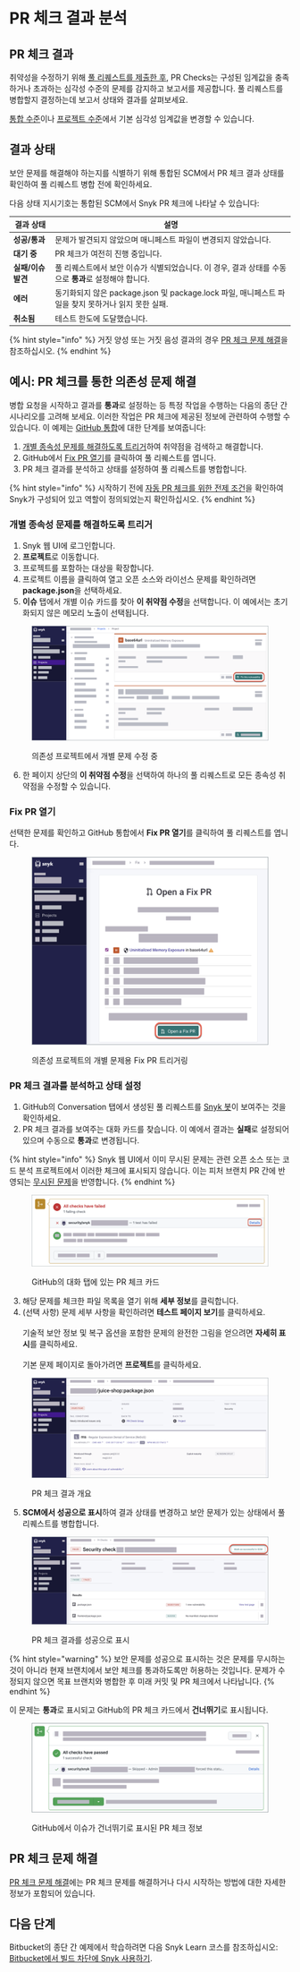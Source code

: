 # PR 체크 결과 분석

## PR 체크 결과

취약성을 수정하기 위해 [풀 리퀘스트를 제출한 후](../../snyk-open-source/manage-vulnerabilities/fix-your-vulnerabilities.md), PR Checks는 구성된 임계값을 충족하거나 초과하는 심각성 수준의 문제를 감지하고 보고서를 제공합니다. 풀 리퀘스트를 병합할지 결정하는데 보고서 상태와 결과를 살펴보세요.

[통합 수준](configure-pull-request-checks.md#configure-pr-checks-at-the-integration-level)이나 [프로젝트 수준](configure-pull-request-checks.md#configure-pr-checks-at-the-project-level)에서 기본 심각성 임계값을 변경할 수 있습니다.

## 결과 상태

보안 문제를 해결해야 하는지를 식별하기 위해 통합된 SCM에서 PR 체크 결과 상태를 확인하여 풀 리퀘스트 병합 전에 확인하세요.

다음 상태 지시기호는 통합된 SCM에서 Snyk PR 체크에 나타날 수 있습니다:

| 결과 상태          | 설명                                                                                                       | 
|-------------------|------------------------------------------------------------------------------------------------------------|
| **성공/통과**        | 문제가 발견되지 않았으며 매니페스트 파일이 변경되지 않았습니다.                                                | 
| **대기 중**        | PR 체크가 여전히 진행 중입니다.                                                               |
| **실패/이슈 발견** | 풀 리퀘스트에서 보안 이슈가 식별되었습니다. 이 경우, 결과 상태를 수동으로 **통과**로 설정해야 합니다.            | 
| **에러**          | 동기화되지 않은 package.json 및 package.lock 파일, 매니페스트 파일을 찾지 못하거나 읽지 못한 실패.  |
| **취소됨**         | 테스트 한도에 도달했습니다.                                                                     |

{% hint style="info" %}
거짓 양성 또는 거짓 음성 결과의 경우 [PR 체크 문제 해결](troubleshoot-pr-checks.md)을 참조하십시오.
{% endhint %}

## **예시: PR 체크를 통한 의존성 문제 해결**

병합 요청을 시작하고 결과를 **통과**로 설정하는 등 특정 작업을 수행하는 다음의 종단 간 시나리오를 고려해 보세요. 이러한 작업은 PR 체크에 제공된 정보에 관련하여 수행할 수 있습니다. 이 예제는 [GitHub 통합](../../../scm-ide-and-ci-cd-integrations/snyk-scm-integrations/github.md)에 대한 단계를 보여줍니다:

1. [개별 종속성 문제를 해결하도록 트리거](analyze-pr-checks-results.md#trigger-a-fix-for-an-individual-dependency-issue)하여 취약점을 검색하고 해결합니다.
2. GitHub에서 [Fix PR 열기](analyze-pr-checks-results.md#open-a-fix-pr)를 클릭하여 풀 리퀘스트를 엽니다.
3. PR 체크 결과를 분석하고 상태를 설정하여 풀 리퀘스트를 병합합니다.

{% hint style="info" %}
시작하기 전에 [자동 PR 체크를 위한 전제 조건](configure-pull-request-checks.md#prerequisites-for-automated-pr-checks)을 확인하여 Snyk가 구성되어 있고 역할이 정의되었는지 확인하십시오.
{% endhint %}

### 개별 종속성 문제를 해결하도록 트리거

1. Snyk 웹 UI에 로그인합니다.
2. **프로젝트**로 이동합니다.
3. 프로젝트를 포함하는 대상을 확장합니다.
4. 프로젝트 이름을 클릭하여 열고 오픈 소스와 라이선스 문제를 확인하려면 **package.json**을 선택하세요.
5. **이슈** 탭에서 개별 이슈 카드를 찾아 **이 취약점 수정**을 선택합니다. 이 예에서는 초기화되지 않은 메모리 노출이 선택됩니다.

<figure><img src="../../../.gitbook/assets/fix_individual_vulnerability.png" alt="의존성 프로젝트에서 개별 문제 수정 중."><figcaption><p>의존성 프로젝트에서 개별 문제 수정 중</p></figcaption></figure>

6. 한 페이지 상단의 **이 취약점 수정**을 선택하여 하나의 풀 리퀘스트로 모든 종속성 취약점을 수정할 수 있습니다.

### Fix PR 열기

선택한 문제를 확인하고 GitHub 통합에서 **Fix PR 열기**를 클릭하여 풀 리퀘스트를 엽니다.

<figure><img src="../../../.gitbook/assets/open_fix_PR.png" alt="의존성 프로젝트의 개별 문제용 Fix PR 트리거링입니다."><figcaption><p>의존성 프로젝트의 개별 문제용 Fix PR 트리거링</p></figcaption></figure>

### PR 체크 결과를 분석하고 상태 설정

1. GitHub의 Conversation 탭에서 생성된 풀 리퀘스트를 [Snyk 봇](../../../scm-ide-and-ci-cd-integrations/snyk-scm-integrations/github.md#commit-signing)이 보여주는 것을 확인하세요.
2. PR 체크 결과를 보여주는 대화 카드를 찾습니다. 이 예에서 결과는 **실패**로 설정되어 있으며 수동으로 **통과**로 변경됩니다.

{% hint style="info" %}
Snyk 웹 UI에서 이미 무시된 문제는 관련 오픈 소스 또는 코드 분석 프로젝트에서 이러한 체크에 표시되지 않습니다. 이는 피처 브랜치 PR 간에 반영되는 [무시된 문제](../../../manage-risk/prioritize-issues-for-fixing/ignore-issues/)을 반영합니다.
{% endhint %}

<figure><img src="../../../.gitbook/assets/PR_checks_in_GitHub_integration.png" alt="GitHub의 대화 탭에 있는 PR 체크 카드입니다."><figcaption><p>GitHub의 대화 탭에 있는 PR 체크 카드</p></figcaption></figure>

3. 해당 문제를 체크한 파일 목록을 열기 위해 **세부 정보**를 클릭합니다.
4. (선택 사항) 문제 세부 사항을 확인하려면 **테스트 페이지 보기**를 클릭하세요.\
   \
   기술적 보안 정보 및 복구 옵션을 포함한 문제의 완전한 그림을 얻으려면 **자세히 표시**를 클릭하세요.\
   \
   기본 문제 페이지로 돌아가려면 **프로젝트**를 클릭하세요.

<figure><img src="../../../.gitbook/assets/result_page_PR_Checks.png" alt="PR 체크 결과 개요입니다."><figcaption><p>PR 체크 결과 개요</p></figcaption></figure>

5. **SCM에서 성공으로 표시**하여 결과 상태를 변경하고 보안 문제가 있는 상태에서 풀 리퀘스트를 병합합니다.

<figure><img src="../../../.gitbook/assets/mark_issue_as_successful_snyk_web_ui.png" alt="PR 체크 결과를 성공으로 표시하는 중입니다."><figcaption><p>PR 체크 결과를 성공으로 표시</p></figcaption></figure>

{% hint style="warning" %}
보안 문제를 성공으로 표시하는 것은 문제를 무시하는 것이 아니라 현재 브랜치에서 보안 체크를 통과하도록만 허용하는 것입니다. 문제가 수정되지 않으면 목표 브랜치와 병합한 후 미래 커밋 및 PR 체크에서 나타납니다.
{% endhint %}

이 문제는 **통과**로 표시되고 GitHub의 PR 체크 카드에서 **건너뛰기**로 표시됩니다.

<figure><img src="../../../.gitbook/assets/issue_marked_as_successful_PR_checks.png" alt="GitHub에서 이슈가 건너뛰기로 표시된 PR 체크 정보입니다."><figcaption><p>GitHub에서 이슈가 건너뛰기로 표시된 PR 체크 정보</p></figcaption></figure>

## PR 체크 문제 해결

[PR 체크 문제 해결](troubleshoot-pr-checks.md)에는 PR 체크 문제를 해결하거나 다시 시작하는 방법에 대한 자세한 정보가 포함되어 있습니다.

## 다음 단계

Bitbucket의 종단 간 예제에서 학습하려면 다음 Snyk Learn 코스를 참조하십시오: [Bitbucket에서 빌드 차단에 Snyk 사용하기](https://learn.snyk.io/lesson/snyk-with-bitbucket/).